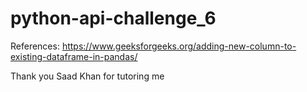 # python-api-challenge_6
References:
https://www.geeksforgeeks.org/adding-new-column-to-existing-dataframe-in-pandas/

Thank you Saad Khan for tutoring me
